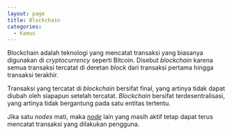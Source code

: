 ```yaml
---
layout: page
title: Blockchain
categories:
  - Kamus
---
```


Blockchain adalah teknologi yang mencatat transaksi yang biasanya digunakan di *cryptocurrency* seperti Bitcoin. Disebut *blockchain* karena semua transaksi tercatat di deretan *block* dari transaksi pertama hingga transaksi terakhir.

Transaksi yang tercatat di *blockchain* bersifat final, yang artinya tidak dapat diubah oleh siapapun setelah tercatat. *Blockchain* bersifat terdesentralisasi, yang artinya tidak bergantung pada satu entitas tertentu. 

Jika satu *nodes* mati, maka [*node*](https://rojocrypto.com/node) lain yang masih aktif tetap dapat terus mencatat transaksi yang dilakukan pengguna.